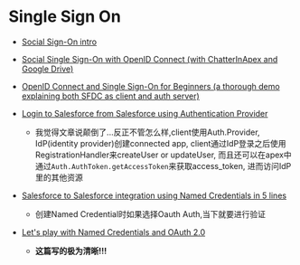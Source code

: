 # Single Sign On

* [Social Sign-On intro](https://www.youtube.com/watch?v=daQf0mMqWI4)
* [Social Single Sign-On with OpenID Connect (with ChatterInApex and Google Drive)](https://www.youtube.com/watch?v=XIFMnzbG5Ew)
* [OpenID Connect and Single Sign-On for Beginners (a thorough demo explaining both SFDC as client and auth server)](https://www.youtube.com/watch?v=T1fpulzHYcs)

* [Login to Salesforce from Salesforce using Authentication Provider](http://www.jitendrazaa.com/blog/salesforce/login-to-salesforce-from-salesforce-using-authentication-provider/#more-4516)
  *  我觉得文章说颠倒了...反正不管怎么样,client使用Auth.Provider, IdP(identity provider)创建connected app, client通过IdP登录之后使用RegistrationHandler来createUser or updateUser, 而且还可以在apex中通过`Auth.AuthToken.getAccessToken`来获取access_token, 进而访问IdP里的其他资源

* [Salesforce to Salesforce integration using Named Credentials in 5 lines](http://www.jitendrazaa.com/blog/salesforce/salesforce-to-salesforce-integration-using-named-credentials-in-just-5-lines-of-code/)
  * 创建Named Credential时如果选择Oauth Auth,当下就要进行验证

* [Let's play with Named Credentials and OAuth 2.0](http://blog.enree.co/2016/03/salesforce-apex-lets-play-with-named.html)
  * **这篇写的极为清晰!!!**
